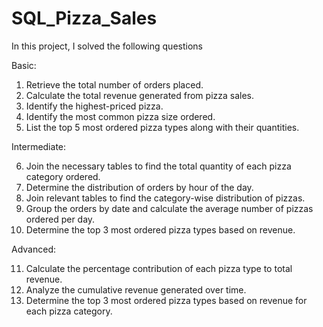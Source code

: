 # SQL_Pizza_Sales
In this project, I solved the following questions

Basic:

1) Retrieve the total number of orders placed.
2) Calculate the total revenue generated from pizza sales.
3) Identify the highest-priced pizza.
4) Identify the most common pizza size ordered.
5) List the top 5 most ordered pizza types along with their quantities.


Intermediate:

6) Join the necessary tables to find the total quantity of each pizza category ordered.
7) Determine the distribution of orders by hour of the day.
8) Join relevant tables to find the category-wise distribution of pizzas.
9) Group the orders by date and calculate the average number of pizzas ordered per day.
10) Determine the top 3 most ordered pizza types based on revenue.

Advanced:

11) Calculate the percentage contribution of each pizza type to total revenue.
12) Analyze the cumulative revenue generated over time.
13) Determine the top 3 most ordered pizza types based on revenue for each pizza category.

